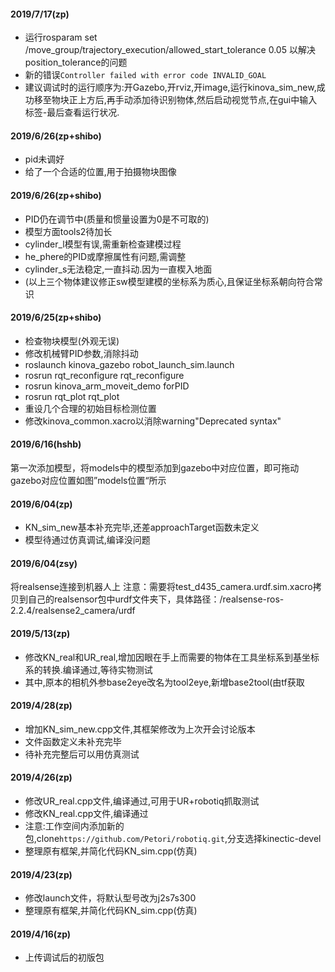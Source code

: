 #### 2019/7/17(zp)
- 运行rosparam set /move_group/trajectory_execution/allowed_start_tolerance 0.05 以解决position_tolerance的问题
- 新的错误`Controller failed with error code INVALID_GOAL`
- 建议调试时的运行顺序为:开Gazebo,开rviz,开image,运行kinova_sim_new,成功移至物块正上方后,再手动添加待识别物体,然后启动视觉节点,在gui中输入标签-最后查看运行状况.

#### 2019/6/26(zp+shibo)
- pid未调好
- 给了一个合适的位置,用于拍摄物块图像

#### 2019/6/26(zp+shibo)
- PID仍在调节中(质量和惯量设置为0是不可取的)
- 模型方面tools2待加长
- cylinder_l模型有误,需重新检查建模过程
- he_phere的PID或摩擦属性有问题,需调整
- cylinder_s无法稳定,一直抖动.因为一直楔入地面
- (以上三个物体建议修正sw模型建模的坐标系为质心,且保证坐标系朝向符合常识

#### 2019/6/25(zp+shibo)
- 检查物块模型(外观无误)
- 修改机械臂PID参数,消除抖动
 - roslaunch kinova_gazebo robot_launch_sim.launch
 - rosrun rqt_reconfigure rqt_reconfigure
 - rosrun kinova_arm_moveit_demo forPID
 - rosrun rqt_plot rqt_plot
- 重设几个合理的初始目标检测位置
- 修改kinova_common.xacro以消除warning"Deprecated syntax"

#### 2019/6/16(hshb)
第一次添加模型，将models中的模型添加到gazebo中对应位置，即可拖动
gazebo对应位置如图”models位置“所示

#### 2019/6/04(zp)
- KN_sim_new基本补充完毕,还差approachTarget函数未定义
- 模型待通过仿真调试,编译没问题

#### 2019/6/04(zsy)
将realsense连接到机器人上
注意：需要将test_d435_camera.urdf.sim.xacro拷贝到自己的realsensor包中urdf文件夹下，具体路径：/realsense-ros-2.2.4/realsense2_camera/urdf

#### 2019/5/13(zp)
- 修改KN_real和UR_real,增加因眼在手上而需要的物体在工具坐标系到基坐标系的转换.编译通过,等待实物测试
- 其中,原本的相机外参base2eye改名为tool2eye,新增base2tool(由tf获取

#### 2019/4/28(zp)
- 增加KN_sim_new.cpp文件,其框架修改为上次开会讨论版本
- 文件函数定义未补充完毕
- 待补充完整后可以用仿真测试

#### 2019/4/26(zp)
- 修改UR_real.cpp文件,编译通过,可用于UR+robotiq抓取测试
- 修改KN_real.cpp文件,编译通过
- 注意:工作空间内添加新的包,clone`https://github.com/Petori/robotiq.git`,分支选择kinectic-devel
- 整理原有框架,并简化代码KN_sim.cpp(仿真)

#### 2019/4/23(zp)
- 修改launch文件，将默认型号改为j2s7s300
- 整理原有框架,并简化代码KN_sim.cpp(仿真)

#### 2019/4/16(zp)
- 上传调试后的初版包
